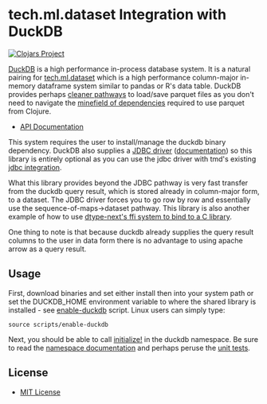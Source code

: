 # tech.ml.dataset Integration with DuckDB

[![Clojars Project](https://clojars.org/com.cnuernber/tmducken/latest-version.svg)](https://clojars.org/com.cnuernber/tmducken)


[DuckDB](https://duckdb.org/) is a high performance in-process database system.  It is a 
natural pairing for [tech.ml.dataset](https://github.com/techascent/tech.ml.dataset) which is 
a high performance column-major in-memory dataframe system similar to pandas or R's data table.
DuckDB provides perhaps [cleaner pathways](https://duckdb.org/docs/data/overview) to load/save 
parquet files as you don't need to navigate the 
[minefield of dependencies](https://techascent.github.io/tech.ml.dataset/tech.v3.libs.parquet.html) 
required to use parquet from Clojure.


* [API Documentation](https://cnuernber.github.io/tmducken/)


This system requires the user to install/manage the duckdb binary dependency.  DuckDB also supplies a
[JDBC driver](https://search.maven.org/artifact/org.duckdb/duckdb_jdbc) ([documentation](https://duckdb.org/docs/api/java))
so this library is entirely optional as you can use the jdbc driver with tmd's existing
[jdbc integration](https://github.com/techascent/tech.ml.dataset.sql).

 
What this library provides beyond the JDBC pathway is very fast transfer from the
duckdb query result, which is stored already in column-major form, to a dataset.
The JDBC driver forces you to go row by row and essentially use the
sequence-of-maps->dataset pathway.  This library is also another example of how to
use [dtype-next's ffi system to bind to a C library](src/tmducken/duckdb/ffi.clj).


One thing to note is that because duckdb already supplies the query result columns to the
user in data form there is no advantage to using apache arrow as a query result.


## Usage

First, download binaries and set either install then into your
system path or set the DUCKDB_HOME environment variable to where
the shared library is installed - see [enable-duckdb](scripts/enable-duckdb)
script.  Linux users can simply type:

```console
source scripts/enable-duckdb
```

Next, you should be able to call [initialize!](https://cnuernber.github.io/tmducken/tmducken.duckdb.html#var-initialize.21)
in the duckdb namespace.  Be sure to read the [namespace documentation](https://cnuernber.github.io/tmducken/tmducken.duckdb.html)
and perhaps peruse the [unit tests](test/tmducken/duckdb_test.clj).


## License

 * [MIT License](LICENSE)
